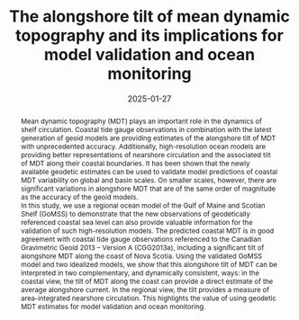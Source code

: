 ---
title: "The alongshore tilt of mean dynamic topography and its implications for model validation and ocean monitoring"
authors:
- "**Renkl, C.**"
- Oliver, E.C.J. 
- Thompson, K.R.

date: "2025-01-27"
doi: ""

# Schedule page publish date (NOT publication's date).
publishDate:

# Publication type.
# Accepts a single type but formatted as a YAML list (for Hugo requirements).
# Enter a publication type from the CSL standard.
publication_types: ["article-journal"]

# Publication name and optional abbreviated publication name.
publication: "*Ocean Science, 21*(1), 181--198. https://doi.org/10.5194/os-21-181-2025. [EGU Highlight Paper]"
publication_short: ""

abstract: "Mean dynamic topography (MDT) plays an important role in the dynamics of shelf circulation. Coastal tide gauge observations in combination with the latest generation of geoid models are providing estimates of the alongshore tilt of MDT with unprecedented accuracy. Additionally, high-resolution ocean models are providing better representations of nearshore circulation and the associated tilt of MDT along their coastal boundaries. It has been shown that the newly available geodetic estimates can be used to validate model predictions of coastal MDT variability on global and basin scales. On smaller scales, however, there are significant variations in alongshore MDT that are of the same order of magnitude as the accuracy of the geoid models.


In this study, we use a regional ocean model of the Gulf of Maine and Scotian Shelf (GoMSS) to demonstrate that the new observations of geodetically referenced coastal sea level can also provide valuable information for the validation of such high-resolution models. The predicted coastal MDT is in good agreement with coastal tide gauge observations referenced to the Canadian Gravimetric Geoid 2013 – Version A (CGG2013a), including a significant tilt of alongshore MDT along the coast of Nova Scotia. Using the validated GoMSS model and two idealized models, we show that this alongshore tilt of MDT can be interpreted in two complementary, and dynamically consistent, ways: in the coastal view, the tilt of MDT along the coast can provide a direct estimate of the average alongshore current. In the regional view, the tilt provides a measure of area-integrated nearshore circulation. This highlights the value of using geodetic MDT estimates for model validation and ocean monitoring."

# Summary. An optional shortened abstract.
summary:

tags:

featured: false

# links:
# - name:
#   url:
url_pdf:
url_code:
url_dataset:
url_poster:
url_project:
url_slides:
url_source:
url_video:

# Featured image
# To use, add an image named `featured.jpg/png` to your page's folder. 
image:
  caption:
  focal_point:
  preview_only: false

# Associated Projects (optional).
#   Associate this publication with one or more of your projects.
#   Simply enter your project's folder or file name without extension.
#   E.g. `internal-project` references `content/project/internal-project/index.md`.
#   Otherwise, set `projects: []`.
projects:
-

# Slides (optional).
#   Associate this publication with Markdown slides.
#   Simply enter your slide deck's filename without extension.
#   E.g. `slides: "example"` references `content/slides/example/index.md`.
#   Otherwise, set `slides: ""`.
slides:

profile: false
---